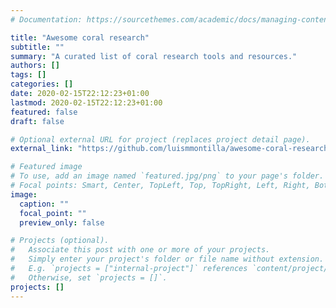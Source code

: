 ```yaml
---
# Documentation: https://sourcethemes.com/academic/docs/managing-content/

title: "Awesome coral research"
subtitle: ""
summary: "A curated list of coral research tools and resources."
authors: []
tags: []
categories: []
date: 2020-02-15T22:12:23+01:00
lastmod: 2020-02-15T22:12:23+01:00
featured: false
draft: false

# Optional external URL for project (replaces project detail page).
external_link: "https://github.com/luismmontilla/awesome-coral-research"

# Featured image
# To use, add an image named `featured.jpg/png` to your page's folder.
# Focal points: Smart, Center, TopLeft, Top, TopRight, Left, Right, BottomLeft, Bottom, BottomRight.
image:
  caption: ""
  focal_point: ""
  preview_only: false

# Projects (optional).
#   Associate this post with one or more of your projects.
#   Simply enter your project's folder or file name without extension.
#   E.g. `projects = ["internal-project"]` references `content/project/deep-learning/index.md`.
#   Otherwise, set `projects = []`.
projects: []
---
```

